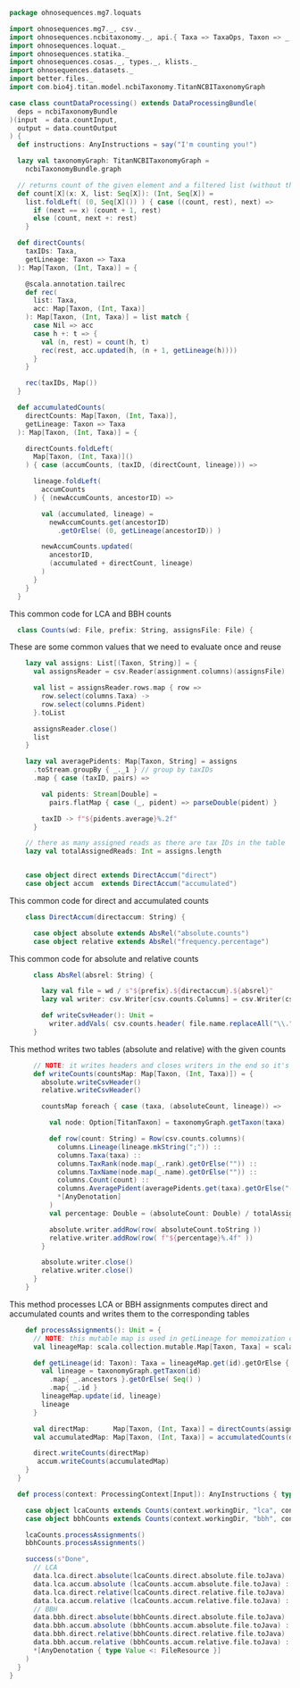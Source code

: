 
```scala
package ohnosequences.mg7.loquats

import ohnosequences.mg7._, csv._
import ohnosequences.ncbitaxonomy._, api.{ Taxa => TaxaOps, Taxon => _, _ }, titan._
import ohnosequences.loquat._
import ohnosequences.statika._
import ohnosequences.cosas._, types._, klists._
import ohnosequences.datasets._
import better.files._
import com.bio4j.titan.model.ncbiTaxonomy.TitanNCBITaxonomyGraph

case class countDataProcessing() extends DataProcessingBundle(
  deps = ncbiTaxonomyBundle
)(input  = data.countInput,
  output = data.countOutput
) {
  def instructions: AnyInstructions = say("I'm counting you!")

  lazy val taxonomyGraph: TitanNCBITaxonomyGraph =
    ncbiTaxonomyBundle.graph

  // returns count of the given element and a filtered list (without that element)
  def count[X](x: X, list: Seq[X]): (Int, Seq[X]) =
    list.foldLeft( (0, Seq[X]()) ) { case ((count, rest), next) =>
      if (next == x) (count + 1, rest)
      else (count, next +: rest)
    }

  def directCounts(
    taxIDs: Taxa,
    getLineage: Taxon => Taxa
  ): Map[Taxon, (Int, Taxa)] = {

    @scala.annotation.tailrec
    def rec(
      list: Taxa,
      acc: Map[Taxon, (Int, Taxa)]
    ): Map[Taxon, (Int, Taxa)] = list match {
      case Nil => acc
      case h +: t => {
        val (n, rest) = count(h, t)
        rec(rest, acc.updated(h, (n + 1, getLineage(h))))
      }
    }

    rec(taxIDs, Map())
  }

  def accumulatedCounts(
    directCounts: Map[Taxon, (Int, Taxa)],
    getLineage: Taxon => Taxa
  ): Map[Taxon, (Int, Taxa)] = {

    directCounts.foldLeft(
      Map[Taxon, (Int, Taxa)]()
    ) { case (accumCounts, (taxID, (directCount, lineage))) =>

      lineage.foldLeft(
        accumCounts
      ) { (newAccumCounts, ancestorID) =>

        val (accumulated, lineage) =
          newAccumCounts.get(ancestorID)
            .getOrElse( (0, getLineage(ancestorID)) )

        newAccumCounts.updated(
          ancestorID,
          (accumulated + directCount, lineage)
        )
      }
    }
  }
```

This common code for LCA and BBH counts

```scala
  class Counts(wd: File, prefix: String, assignsFile: File) {
```

These are some common values that we need to evaluate once and reuse

```scala
    lazy val assigns: List[(Taxon, String)] = {
      val assignsReader = csv.Reader(assignment.columns)(assignsFile)

      val list = assignsReader.rows.map { row =>
        row.select(columns.Taxa) ->
        row.select(columns.Pident)
      }.toList

      assignsReader.close()
      list
    }

    lazy val averagePidents: Map[Taxon, String] = assigns
      .toStream.groupBy { _._1 } // group by taxIDs
      .map { case (taxID, pairs) =>

        val pidents: Stream[Double] =
          pairs.flatMap { case (_, pident) => parseDouble(pident) }

        taxID -> f"${pidents.average}%.2f"
      }

    // there as many assigned reads as there are tax IDs in the table
    lazy val totalAssignedReads: Int = assigns.length


    case object direct extends DirectAccum("direct")
    case object accum  extends DirectAccum("accumulated")
```

This common code for direct and accumulated counts

```scala
    class DirectAccum(directaccum: String) {

      case object absolute extends AbsRel("absolute.counts")
      case object relative extends AbsRel("frequency.percentage")
```

This common code for absolute and relative counts

```scala
      class AbsRel(absrel: String) {

        lazy val file = wd / s"${prefix}.${directaccum}.${absrel}"
        lazy val writer: csv.Writer[csv.counts.Columns] = csv.Writer(csv.counts.columns)(file)

        def writeCsvHeader(): Unit =
          writer.addVals( csv.counts.header( file.name.replaceAll("\\.", "-") ) )
      }
```

This method writes two tables (absolute and relative) with the given counts

```scala
      // NOTE: it writes headers and closes writers in the end so it's supposed to be used once
      def writeCounts(countsMap: Map[Taxon, (Int, Taxa)]) = {
        absolute.writeCsvHeader()
        relative.writeCsvHeader()

        countsMap foreach { case (taxa, (absoluteCount, lineage)) =>

          val node: Option[TitanTaxon] = taxonomyGraph.getTaxon(taxa)

          def row(count: String) = Row(csv.counts.columns)(
            columns.Lineage(lineage.mkString(";")) ::
            columns.Taxa(taxa) ::
            columns.TaxRank(node.map(_.rank).getOrElse("")) ::
            columns.TaxName(node.map(_.name).getOrElse("")) ::
            columns.Count(count) ::
            columns.AveragePident(averagePidents.get(taxa).getOrElse("-")) ::
            *[AnyDenotation]
          )
          val percentage: Double = (absoluteCount: Double) / totalAssignedReads * 100

          absolute.writer.addRow(row( absoluteCount.toString ))
          relative.writer.addRow(row( f"${percentage}%.4f" ))
        }

        absolute.writer.close()
        relative.writer.close()
      }
    }
```

This method processes LCA or BBH assignments computes direct and accumulated counts and writes them to the corresponding tables

```scala
    def processAssignments(): Unit = {
      // NOTE: this mutable map is used in getLineage for memoization of the results that we get from the DB
      val lineageMap: scala.collection.mutable.Map[Taxon, Taxa] = scala.collection.mutable.Map()

      def getLineage(id: Taxon): Taxa = lineageMap.get(id).getOrElse {
        val lineage = taxonomyGraph.getTaxon(id)
          .map{ _.ancestors }.getOrElse( Seq() )
          .map{ _.id }
        lineageMap.update(id, lineage)
        lineage
      }

      val directMap:      Map[Taxon, (Int, Taxa)] = directCounts(assigns.map(_._1), getLineage)
      val accumulatedMap: Map[Taxon, (Int, Taxa)] = accumulatedCounts(directMap, getLineage)

      direct.writeCounts(directMap)
       accum.writeCounts(accumulatedMap)
    }
  }

  def process(context: ProcessingContext[Input]): AnyInstructions { type Out <: OutputFiles } = {

    case object lcaCounts extends Counts(context.workingDir, "lca", context.inputFile(data.lcaCSV))
    case object bbhCounts extends Counts(context.workingDir, "bbh", context.inputFile(data.bbhCSV))

    lcaCounts.processAssignments()
    bbhCounts.processAssignments()

    success(s"Done",
      // LCA
      data.lca.direct.absolute(lcaCounts.direct.absolute.file.toJava) ::
      data.lca.accum.absolute (lcaCounts.accum.absolute.file.toJava) ::
      data.lca.direct.relative(lcaCounts.direct.relative.file.toJava) ::
      data.lca.accum.relative (lcaCounts.accum.relative.file.toJava) ::
      // BBH
      data.bbh.direct.absolute(bbhCounts.direct.absolute.file.toJava) ::
      data.bbh.accum.absolute (bbhCounts.accum.absolute.file.toJava) ::
      data.bbh.direct.relative(bbhCounts.direct.relative.file.toJava) ::
      data.bbh.accum.relative (bbhCounts.accum.relative.file.toJava) ::
      *[AnyDenotation { type Value <: FileResource }]
    )
  }
}

```




[main/scala/mg7/bundles.scala]: ../bundles.scala.md
[main/scala/mg7/configs.scala]: ../configs.scala.md
[main/scala/mg7/csv.scala]: ../csv.scala.md
[main/scala/mg7/data.scala]: ../data.scala.md
[main/scala/mg7/defaults.scala]: ../defaults.scala.md
[main/scala/mg7/loquats/1.flash.scala]: 1.flash.scala.md
[main/scala/mg7/loquats/2.split.scala]: 2.split.scala.md
[main/scala/mg7/loquats/3.blast.scala]: 3.blast.scala.md
[main/scala/mg7/loquats/4.assign.scala]: 4.assign.scala.md
[main/scala/mg7/loquats/5.merge.scala]: 5.merge.scala.md
[main/scala/mg7/loquats/6.count.scala]: 6.count.scala.md
[main/scala/mg7/package.scala]: ../package.scala.md
[main/scala/mg7/parameters.scala]: ../parameters.scala.md
[main/scala/mg7/pipeline.scala]: ../pipeline.scala.md
[main/scala/mg7/referenceDB.scala]: ../referenceDB.scala.md
[test/scala/mg7/counts.scala]: ../../../../test/scala/mg7/counts.scala.md
[test/scala/mg7/fqnames.scala]: ../../../../test/scala/mg7/fqnames.scala.md
[test/scala/mg7/mock/illumina.scala]: ../../../../test/scala/mg7/mock/illumina.scala.md
[test/scala/mg7/mock/pacbio.scala]: ../../../../test/scala/mg7/mock/pacbio.scala.md
[test/scala/mg7/PRJEB6592/PRJEB6592.scala]: ../../../../test/scala/mg7/PRJEB6592/PRJEB6592.scala.md
[test/scala/mg7/referenceDBs.scala]: ../../../../test/scala/mg7/referenceDBs.scala.md
[test/scala/mg7/taxonomy.scala]: ../../../../test/scala/mg7/taxonomy.scala.md
[test/scala/mg7/testData.scala]: ../../../../test/scala/mg7/testData.scala.md
[test/scala/mg7/testDefaults.scala]: ../../../../test/scala/mg7/testDefaults.scala.md
